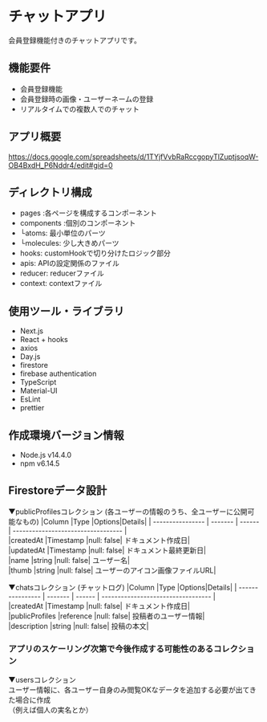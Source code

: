 # チャットアプリ
会員登録機能付きのチャットアプリです。
## 機能要件
- 会員登録機能
- 会員登録時の画像・ユーザーネームの登録
- リアルタイムでの複数人でのチャット
## アプリ概要
https://docs.google.com/spreadsheets/d/1TYjfVvbRaRccgopyTlZuptjsoqW-OB4BxdH_P6Nddr4/edit#gid=0
## ディレクトリ構成
- pages :各ページを構成するコンポーネント
- components :個別のコンポーネント
-  └atoms: 最小単位のパーツ
-  └molecules: 少し大きめパーツ
- hooks: customHookで切り分けたロジック部分
- apis: APIの設定関係のファイル
- reducer: reducerファイル
- context: contextファイル
## 使用ツール・ライブラリ
- Next.js
- React + hooks
- axios
- Day.js
- firestore
- firebase authentication
- TypeScript
- Material-UI
- EsLint
- prettier
## 作成環境バージョン情報
- Node.js v14.4.0
- npm v6.14.5
## Firestoreデータ設計
▼publicProfilesコレクション (各ユーザーの情報のうち、全ユーザーに公開可能なもの)
|Column	|Type	|Options|Details|
| ---------------- | ------- | ------ | ---------------------------------- |   
|createdAt	|Timestamp	|null: false|  ドキュメント作成日|  
|updatedAt	|Timestamp	|null: false|  ドキュメント最終更新日|  
|name	|string	|null: false|  ユーザー名|  
|thumb	|string	|null: false|  ユーザーのアイコン画像ファイルURL|
  
▼chatsコレクション (チャットログ)
|Column	|Type	|Options|Details|
| ---------------- | ------- | ------ | ---------------------------------- |   
|createdAt	|Timestamp	|null: false|  ドキュメント作成日|  
|publicProfiles	|reference	|null: false|  投稿者のユーザー情報|  
|description	|string	|null: false|  投稿の本文|  
  
### アプリのスケーリング次第で今後作成する可能性のあるコレクション  
▼usersコレクション  
ユーザー情報に、各ユーザー自身のみ閲覧OKなデータを追加する必要が出てきた場合に作成  
（例えば個人の実名とか）